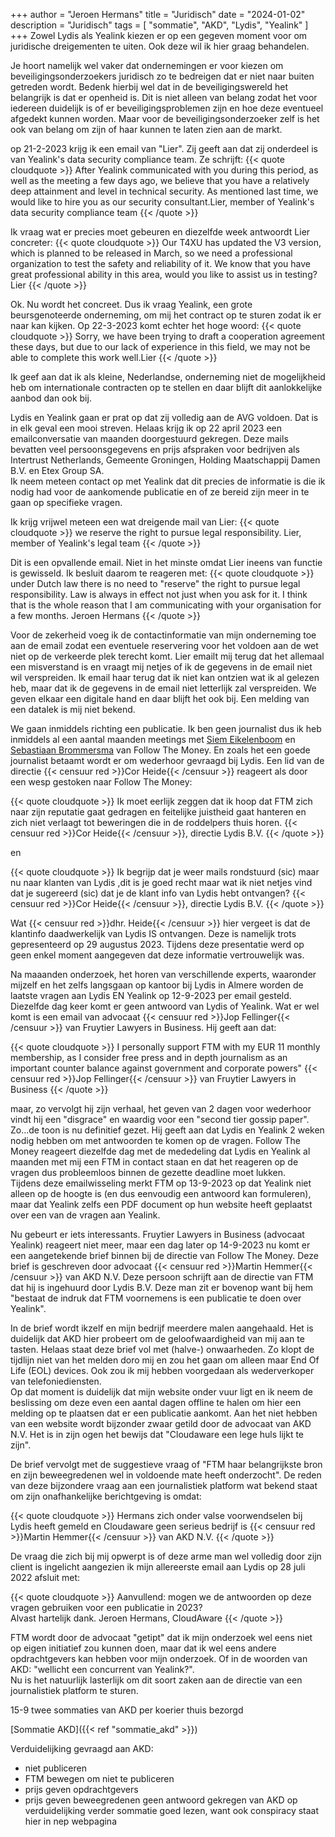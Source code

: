 +++
author = "Jeroen Hermans"
title = "Juridisch"
date = "2024-01-02"
description = "Juridisch"
tags = [
    "sommatie", "AKD", "Lydis", "Yealink"
]
+++
Zowel Lydis als Yealink kiezen er op een gegeven moment voor om juridische dreigementen te uiten. Ook deze wil ik hier 
graag behandelen.
<!--more-->
Je hoort namelijk wel vaker dat ondernemingen er voor kiezen om beveiligingsonderzoekers juridisch zo te bedreigen dat
er niet naar buiten getreden wordt. Bedenk hierbij wel dat in de beveiligingswereld het belangrijk is dat er openheid is.
Dit is niet alleen van belang zodat het voor iedereen duidelijk is of er beveiligingsproblemen zijn en hoe deze eventueel
afgedekt kunnen worden. Maar voor de beveiligingsonderzoeker zelf is het ook van belang om zijn of haar kunnen te laten 
zien aan de markt.  

op 21-2-2023 krijg ik een email van "Lier". Zij geeft aan dat zij onderdeel is van Yealink's data security compliance team. Ze schrijft:
{{< quote cloudquote >}}
After Yealink communicated with you during this period, as well as the meeting a few days ago, we believe that you have 
a relatively deep attainment and level in technical security. As mentioned last time, we would like to hire you as our 
security consultant.<span>Lier, member of Yealink's data security compliance team</span>
{{< /quote >}}

Ik vraag wat er precies moet gebeuren en diezelfde week antwoordt Lier concreter:
{{< quote cloudquote >}}
Our T4XU has updated the V3 version, which is planned to be released in March, so we need a professional organization 
to test the safety and reliability of it. We know that you have great professional ability in this area, would you like 
to assist us in testing?<span>Lier</span>
{{< /quote >}}

Ok. Nu wordt het concreet. Dus ik vraag Yealink, een grote beursgenoteerde onderneming, om mij het contract op te sturen
zodat ik er naar kan kijken. Op 22-3-2023 komt echter het hoge woord:
{{< quote cloudquote >}}
Sorry, we have been trying to draft a cooperation agreement these days, but due to our lack of experience in this field, 
we may not be able to complete this work well.<span>Lier</span>
{{< /quote >}}

Ik geef aan dat ik als kleine, Nederlandse, onderneming niet de mogelijkheid heb om internationale contracten op te 
stellen en daar blijft dit aanlokkelijke aanbod dan ook bij.  

Lydis en Yealink gaan er prat op dat zij volledig aan de AVG voldoen. Dat is in elk geval een mooi streven. Helaas krijg 
ik op 22 april 2023 een emailconversatie van maanden doorgestuurd gekregen. Deze mails bevatten veel persoonsgegevens en 
prijs afspraken voor bedrijven als Intertrust Netherlands, Gemeente Groningen, Holding Maatschappij Damen B.V. en Etex 
Group SA.  
Ik neem meteen contact op met Yealink dat dit precies de informatie is die ik nodig had voor de aankomende publicatie en
of ze bereid zijn meer in te gaan op specifieke vragen.  

Ik krijg vrijwel meteen een wat dreigende mail van Lier:
{{< quote cloudquote >}}
we reserve the right to pursue legal responsibility. <span>Lier, member of Yealink's legal team</span>
{{< /quote >}}

Dit is een opvallende email. Niet in het minste omdat Lier ineens van functie is gewisseld. Ik besluit daarom te reageren met:
{{< quote cloudquote >}}
under Dutch law there is no need to "reserve" the right to pursue legal responsibility. Law is always in effect not just 
when you ask for it. I think that is the whole reason that I am communicating with your organisation for a few months.
<span>Jeroen Hermans</span>
{{< /quote >}}

Voor de zekerheid voeg ik de contactinformatie van mijn onderneming toe aan de email zodat een eventuele reservering 
voor het voldoen aan de wet niet op de verkeerde plek terecht komt. Lier emailt mij terug dat het allemaal een 
misverstand is en vraagt mij netjes of ik de gegevens in de email niet wil verspreiden. Ik email haar terug dat ik niet
kan ontzien wat ik al gelezen heb, maar dat ik de gegevens in de email niet letterlijk zal verspreiden. We geven elkaar
een digitale hand en daar blijft het ook bij. Een melding van een datalek is mij niet bekend.  

We gaan inmiddels richting een publicatie. Ik ben geen journalist dus ik heb inmiddels al een aantal maanden meetings 
met [Siem Eikelenboom](https://www.ftm.nl/auteur/siem-eikelenboom) en [Sebastiaan Brommersma](https://www.ftm.nl/auteur/sebastiaan-brommersma) 
van Follow The Money. En zoals het een goede journalist betaamt wordt er om wederhoor gevraagd bij Lydis. 
Een lid van de directie {{< censuur red >}}Cor Heide{{< /censuur >}} reageert als door een wesp gestoken naar Follow The Money:

{{< quote cloudquote >}}
Ik moet eerlijk zeggen dat ik hoop dat FTM zich naar zijn reputatie gaat gedragen en feitelijke juistheid gaat hanteren 
en zich niet verlaagt tot beweringen die in de roddelpers thuis horen.
<span>{{< censuur red >}}Cor Heide{{< /censuur >}}, directie Lydis B.V.</span>
{{< /quote >}}

en

{{< quote cloudquote >}}
Ik begrijp dat je   weer mails rondstuurd (sic) maar nu naar klanten van Lydis  ,dit is je goed recht maar wat ik niet 
netjes vind dat je sugereerd (sic) dat je de klant  info van Lydis hebt ontvangen?
<span>{{< censuur red >}}Cor Heide{{< /censuur >}}, directie Lydis B.V.</span>
{{< /quote >}}

Wat {{< censuur red >}}dhr. Heide{{< /censuur >}} hier vergeet is dat de klantinfo daadwerkelijk van Lydis IS ontvangen. 
Deze is namelijk trots gepresenteerd op 29 augustus 2023. Tijdens deze presentatie werd op geen enkel moment aangegeven 
dat deze informatie vertrouwelijk was.  

Na maaanden onderzoek, het horen van verschillende experts, waaronder mijzelf en het zelfs langsgaan op kantoor bij Lydis
in Almere worden de laatste vragen aan Lydis EN Yealink op 12-9-2023 per email gesteld. Diezelfde dag keer komt er geen antwoord van
Lydis of Yealink. Wat er wel komt is een email van advocaat {{< censuur red >}}Jop Fellinger{{< /censuur >}} van 
Fruytier Lawyers in Business. Hij geeft aan dat:

{{< quote cloudquote >}}
I personally support FTM with my EUR 11 monthly membership, as I consider free press and in depth journalism as an 
important counter balance against government and corporate powers"
<span>{{< censuur red >}}Jop Fellinger{{< /censuur >}} van Fruytier Lawyers in Business</span>
{{< /quote >}}

maar, zo vervolgt hij zijn verhaal, het geven van 2 dagen voor wederhoor vindt hij een "disgrace" en waardig voor een 
"second tier gossip paper".  
Zo...de toon is nu definitief gezet. Hij geeft aan dat Lydis en Yealink 2 weken nodig hebben om met antwoorden te komen
op de vragen. Follow The Money reageert diezelfde dag met de mededeling dat Lydis en Yealink al maanden met mij een FTM in
contact staan en dat het reageren op de vragen dus probleemloos binnen de gezette deadline moet lukken.  
Tijdens deze emailwisseling merkt FTM op 13-9-2023 op dat Yealink niet alleen op de hoogte is (en dus eenvoudig een
antwoord kan formuleren), maar dat Yealink zelfs een PDF document op hun website heeft geplaatst over een van de 
vragen aan Yealink.  

Nu gebeurt er iets interessants. Fruytier Lawyers in Business (advocaat Yealink) reageert niet meer, maar een dag later 
op 14-9-2023 nu komt er een aangetekende brief binnen bij de directie van Follow The Money. 
Deze brief is geschreven door advocaat {{< censuur red >}}Martin Hemmer{{< /censuur >}} van AKD N.V. Deze persoon 
schrijft aan de directie van FTM dat hij is ingehuurd door Lydis B.V. Deze man zit er bovenop want bij hem "bestaat 
de indruk dat FTM voornemens is een publicatie te doen over Yealink".  

In de brief wordt ikzelf en mijn bedrijf meerdere malen aangehaald. Het is duidelijk dat AKD hier probeert om de 
geloofwaardigheid van mij aan te tasten. Helaas staat deze brief vol met (halve-) onwaarheden. Zo klopt de tijdlijn
niet van het melden doro mij en zou het gaan om alleen maar End Of Life (EOL) devices. Ook zou ik mij hebben 
voorgedaan als wederverkoper van telefoniediensten.  
Op dat moment is duidelijk dat mijn website onder vuur ligt en ik neem de beslissing om deze even een aantal dagen 
offline te halen om hier een melding op te plaatsen dat er een publicatie aankomt. Aan het niet hebben van een website
wordt bijzonder zwaar getild door de advocaat van AKD N.V. Het is in zijn ogen het bewijs dat "Cloudaware een lege huls 
lijkt te zijn".  

De brief vervolgt met de suggestieve vraag of "FTM haar belangrijkste bron en zijn beweegredenen wel in
voldoende mate heeft onderzocht". De reden van deze bijzondere vraag aan een journalistiek platform wat bekend staat om
zijn onafhankelijke berichtgeving is omdat:

{{< quote cloudquote >}}
Hermans zich onder valse voorwendselen bij Lydis heeft gemeld en Cloudaware geen serieus bedrijf is
<span>{{< censuur red >}}Martin Hemmer{{< /censuur >}} van AKD N.V.</span>
{{< /quote >}}

De vraag die zich bij mij opwerpt is of deze arme man wel volledig door zijn client is ingelicht aangezien ik mijn
allereerste email aan Lydis op 28 juli 2022 afsluit met:

{{< quote cloudquote >}}
Aanvullend: mogen we de antwoorden op deze vragen gebruiken voor een publicatie in 2023?  
Alvast hartelijk dank.
<span>Jeroen Hermans, CloudAware</span>
{{< /quote >}}

FTM wordt door de advocaat "getipt" dat ik mijn onderzoek wel eens niet op eigen initiatief zou kunnen doen, maar dat ik
wel eens andere opdrachtgevers kan hebben voor mijn onderzoek. Of in de woorden van AKD: "wellicht een
concurrent van Yealink?".  
Nu is het natuurlijk lasterlijk om dit soort zaken aan de directie van een journalistiek platform te sturen.




15-9 twee sommaties van AKD per koerier thuis bezorgd

[Sommatie AKD]({{< ref "sommatie_akd" >}})

Verduidelijking gevraagd aan AKD:
- niet publiceren
- FTM bewegen om niet te publiceren
- prijs geven opdrachtgevers
- prijs geven beweegredenen
geen antwoord gekregen van AKD op verduidelijking
verder sommatie goed lezen, want ook conspiracy staat hier in
nep webpagina


